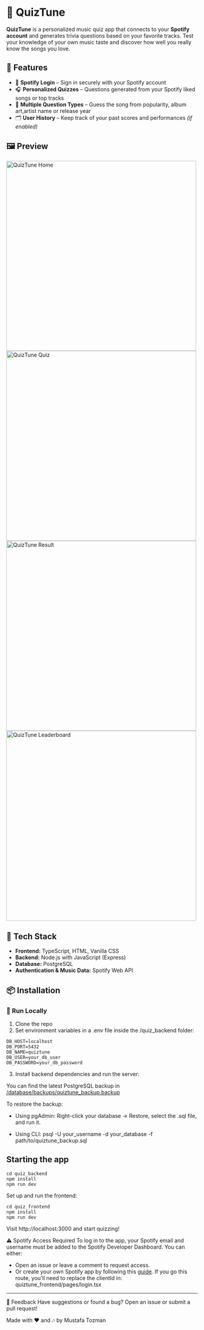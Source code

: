 # 🎵 QuizTune

**QuizTune** is a personalized music quiz app that connects to your **Spotify account** and generates trivia questions based on your favorite tracks. Test your knowledge of your own music taste and discover how well you really know the songs you love.

## 🚀 Features

- 🔐 **Spotify Login** – Sign in securely with your Spotify account  
- 🎧 **Personalized Quizzes** – Questions generated from your Spotify liked songs or top tracks  
- 🧠 **Multiple Question Types** – Guess the song from popularity, album art,artist name or release year  
- 🗂️ **User History** – Keep track of your past scores and performances *(if enabled)*  

## 🖼️ Preview


<img src="https://imgur.com/W6tGLKV.png" alt="QuizTune Home" width="500"/>	<img src="https://imgur.com/Do6fGc4.png" alt="QuizTune Quiz" width="500"/>
<img src="https://imgur.com/p6YTabC.png" alt="QuizTune Result" width="500"/>	<img src="https://imgur.com/KOMrHuD.png" alt="QuizTune Leaderboard" width="500"/>




## 🔧 Tech Stack

- **Frontend:** TypeScript, HTML, Vanilla CSS  
- **Backend:** Node.js with JavaScript (Express)  
- **Database:** PostgreSQL  
- **Authentication & Music Data:** Spotify Web API

## 📦 Installation

### 🔹 Run Locally
1. Clone the repo
2. Set environment variables in a .env file inside the /quiz_backend folder:
```
DB_HOST=localhost
DB_PORT=5432
DB_NAME=quiztune
DB_USER=your_db_user
DB_PASSWORD=your_db_password
```
3. Install backend dependencies and run the server:

You can find the latest PostgreSQL backup in [/database/backups/quiztune_backup.backup](/backups/quiztune_backup.backup)

To restore the backup:

- Using pgAdmin: Right-click your database → Restore, select the .sql file, and run it.

- Using CLI:
psql -U your_username -d your_database -f path/to/quiztune_backup.sql

## Starting the app

```
cd quiz_backend
npm install
npm run dev
```
Set up and run the frontend:

```
cd quiz_frontend
npm install
npm run dev
```
Visit http://localhost:3000 and start quizzing!

⚠️ Spotify Access Required
   To log in to the app, your Spotify email and username must be added to the Spotify Developer Dashboard.
   You can either:

- Open an issue or leave a comment to request access.
- Or create your own Spotify app by following this [guide](https://developer.spotify.com/documentation/web-api/concepts/apps).
If you go this route, you'll need to replace the clientId in:
quiztune_frontend/pages/login.tsx

---

💬 Feedback
Have suggestions or found a bug? Open an issue or submit a pull request!

Made with ❤️ and 🎶 by Mustafa Tozman
